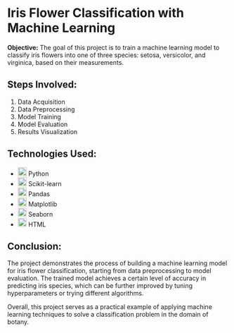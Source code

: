 <!DOCTYPE html>
<html lang="en">
<head>
    <meta charset="UTF-8">
    <meta name="viewport" content="width=device-width, initial-scale=1.0">
    <title>Iris Flower Classification Project</title>
</head>
<body>
    <h1>Iris Flower Classification with Machine Learning</h1>
    <p><strong>Objective:</strong> The goal of this project is to train a machine learning model to classify iris flowers into one of three species: setosa, versicolor, and virginica, based on their measurements.</p>
    <h2>Steps Involved:</h2>
    <ol>
        <li>Data Acquisition</li>
        <li>Data Preprocessing</li>
        <li>Model Training</li>
        <li>Model Evaluation</li>
        <li>Results Visualization</li>
    </ol>
    <h2>Technologies Used:</h2>
    <ul>
        <li><img src="https://image.flaticon.com/icons/svg/1822/1822899.svg" alt="Python" width="20" height="20"> Python</li>
        <li><img src="https://image.flaticon.com/icons/svg/25/25231.svg" alt="Scikit-learn" width="20" height="20"> Scikit-learn</li>
        <li><img src="https://image.flaticon.com/icons/svg/732/732212.svg" alt="Pandas" width="20" height="20"> Pandas</li>
        <li><img src="https://image.flaticon.com/icons/svg/732/732224.svg" alt="Matplotlib" width="20" height="20"> Matplotlib</li>
        <li><img src="https://image.flaticon.com/icons/svg/732/732190.svg" alt="Seaborn" width="20" height="20"> Seaborn</li>
        <li><img src="https://image.flaticon.com/icons/svg/732/732223.svg" alt="HTML" width="20" height="20"> HTML</li>
    </ul>
    <h2>Conclusion:</h2>
    <p>The project demonstrates the process of building a machine learning model for iris flower classification, starting from data preprocessing to model evaluation. The trained model achieves a certain level of accuracy in predicting iris species, which can be further improved by tuning hyperparameters or trying different algorithms.</p>
    <p>Overall, this project serves as a practical example of applying machine learning techniques to solve a classification problem in the domain of botany.</p>
</body>
</html>
